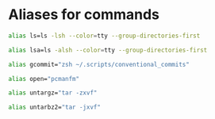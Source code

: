 # Aliases for commands
```bash
alias ls=ls -lsh --color=tty --group-directories-first
```
```bash
alias lsa=ls -alsh --color=tty --group-directories-first
```
```bash
alias gcommit="zsh ~/.scripts/conventional_commits"
```
```bash
alias open="pcmanfm"
```
```bash
alias untargz="tar -zxvf"
```
```bash
alias untarbz2="tar -jxvf"
```
